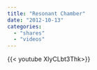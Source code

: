 ```yaml
---
title: "Resonant Chamber"
date: "2012-10-13"
categories:
  - "shares"
  - "videos"
---
```


<div style="width: 70vw;">{{< youtube XlyCLbt3Thk>}}</div>
